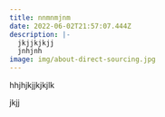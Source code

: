 ```yaml
---
title: nnmnmjnm
date: 2022-06-02T21:57:07.444Z
description: |-
  jkjjkjkjj
  jnhjnh
image: img/about-direct-sourcing.jpg
---
```

hhjhjkjjkjkjlk

jkjj